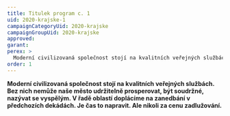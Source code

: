 ```yaml
---
title: Titulek program c. 1
uid: 2020-krajske-1
campaignCategoryUid: 2020-krajske
campaignGroupUid: 2020-krajske
approved:
garant:
perex: >
  Moderní civilizovaná společnost stojí na kvalitních veřejných službách. Bez nich nemůže naše město udržitelně prosperovat, být soudržné, nazývat se vyspělým. V řadě oblastí doplácíme na zanedbání v předchozích dekádách. Je čas to napravit. Ale nikoli na za cenu zadlužování.
order: 1
---
```


**Moderní civilizovaná společnost stojí na kvalitních veřejných službách. Bez nich nemůže naše město udržitelně prosperovat, být soudržné, nazývat se vyspělým. V řadě oblastí doplácíme na zanedbání v předchozích dekádách. Je čas to napravit. Ale nikoli za cenu zadlužování.**
